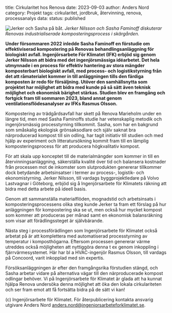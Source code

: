 title: Cirkularitet hos Renova
date: 2023-09-03
author: Anders Nord
category: Projekt
tags: cirkularitet, jordbruk, återvinning, renova, processanalys
data:
status: published

<div class="post-image-left">
    <img alt="Jerker och Sasha på båt." src="data/jerker_och_sasha.jpg"/>
    <em>Jerker Nilsson och Sasha Faminoff diskuterar Renovas industrialiserade komposteringsprocess
    i skärgården.</em>
</div>

**Under försommaren 2022 inledde Sasha Faminoff en förstudie om effektiviserad
kompostering på Renovas behandlingsanläggning för biologiskt avfall. Ingenjörsarbete
För Klimatet (IFK) erbjöd sig genom Jerker Nilsson att bidra med det ingenjörsmässiga
idéarbetet. Det hela utmynnade i en process för effektiv hantering av stora mängder
komposterbart biologiskt avfall, med process- och logistikstyrning från det att
råmaterialet kommer in till anläggningen tills den färdiga komposten är redo
för försäljning. Utöver den samhällsnytta som projektet har möjlighet att bidra
med kunde på så sätt även teknisk möjlighet och ekonomisk bärighet stärkas. Studien
blev en framgång och fortgick fram till sommaren 2023, bland annat genom ventilationsflödesanalyser
av IFKs Rasmus Olsson.**

Kompostering av trädgårdsavfall har skett på Renova Marieholm under en längre tid,
men med Sasha Faminoffs studie har vetenskaplig metodik och ingenjörsmässig processtyrning
tillkommit. Sasha, som har en bakgrund som småskalig ekologisk grönsaksodlare och
själv saknat bra närproducerad kompost till sin odling, har tagit initiativ till
studien och med hjälp av experiment och litteratursökning kommit fram till en lämplig
komposteringsprocess för att producera högkvalitativ kompost.

För att skala upp konceptet till de materialmängder som kommer in till en
återvinningsanläggning, säkerställa kvalité över tid och balansera kostnader från
processen mot de inkomster som slutprodukten genererar tillkommer dock betydande
arbetsinsatser i termer av process-, logistik- och ekonomistyrning. Jerker Nilsson,
till vardags byggprojektledare på Volvo Lastvagnar i Göteborg, erbjöd sig å
Ingenjörsarbete för Klimatets räkning att bidra med detta arbete på ideell basis.

Genom att sammanställa materialflöden, mognadstid och arbetsinsats i komposteringsprocessens
olika steg kunde Jerker ta fram ett förslag på hur anläggningen för kompostering
ska se ut, men också hur mycket kompost som kommer att produceras per månad
samt en ekonomisk balansräkning som visar att förädlingssteget är självbärande.

Nästa steg i processförädlingen som Ingenjörsarbete för Klimatet också arbetat på
är att komplettera med automatiserad processtyrning av temperatur i komposthögarna.
Eftersom processen genererar värme utreddes också möjligheten att nyttiggöra denna
t ex genom inkoppling i fjärrvärmesystemet. Här har bl a HVAC-ingenjör Rasmus Olsson,
till vardags på Concoord, varit inkopplad med sin expertis.

Försöksanläggningen är efter den framgångsrika förstudien stängd, och Sasha arbetar
vidare på alternativa vägar till den närproducerade kompost odlingar behöver. Vi
på Ingenjörsarbete för Klimatet är glada att ha kunnat hjälpa Renova undersöka denna
möjlighet att öka den lokala cirkulariteten och ser fram emot att få fortsätta
bidra på de sätt vi kan!

(c) Ingenjörsarbete för Klimatet. För återpublicering kontakta ansvarig utgivare
Anders Nord [anders.nord@ingenjorsarbeteforklimatet.se](mailto:anders.nord@ingenjorsarbeteforklimatet.se).
